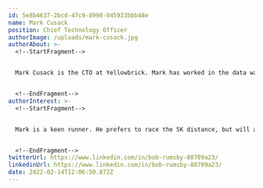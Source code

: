 ```yaml
---
id: 5e8b4637-2bcd-47c9-8998-045923bbb48e
name: Mark Cusack
position: Chief Technology Officer
authorImage: /uploads/mark-cusack.jpg
authorAbout: >-
  <!--StartFragment-->


  Mark Cusack is the CTO at Yellowbrick. Mark has worked in the data warehousing and advanced analytics space for the past 20 years. He was a co-founding developer at the data warehouse archiving company RainStor, which was acquired by Teradata in 2014. Mark holds a PhD in computational physics. Mark has worked in academia, government, startups and enterprises over the course of his career.


  <!--EndFragment-->
authorInterest: >-
  <!--StartFragment-->


  Mark is a keen runner. He prefers to race the 5K distance, but will also tackle 10K, half-marathons and the occasional full marathon if pushed. He also boxes and skis - although not generally at the same time.


  <!--EndFragment-->
twitterUrl: https://www.linkedin.com/in/bob-rumsby-80709a23/
linkedinUrl: https://www.linkedin.com/in/bob-rumsby-80709a23/
date: 2022-02-14T12:06:50.872Z
---
```

